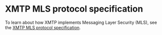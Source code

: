 # XMTP MLS protocol specification

To learn about how XMTP implements Messaging Layer Security (MLS), see the [XMTP MLS protocol specification](https://github.com/xmtp/libxmtp/tree/main/xmtp_mls).